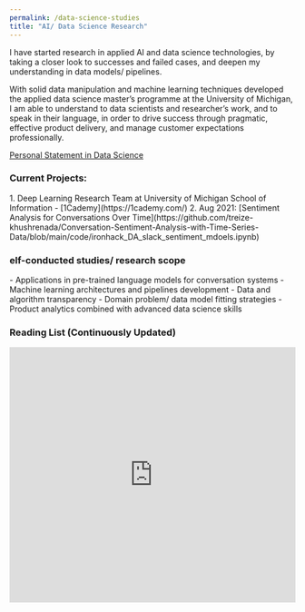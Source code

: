 ```yaml
---
permalink: /data-science-studies
title: "AI/ Data Science Research"
---
```

I have started research in applied AI and data science technologies, by taking a closer look to successes and failed cases, and deepen my understanding in data models/ pipelines.

With solid data manipulation and machine learning techniques developed the applied data science master’s programme at the University of Michigan, I am able to understand to data scientists and researcher’s work, and to speak in their language, in order to drive success through pragmatic, effective product delivery, and manage customer expectations professionally.

[Personal Statement in Data Science](https://docs.google.com/document/d/1RFOikLoy9FHzH5Oez7bbI7DqoPAjQU2XVwh6Y7uh7kM/edit?usp=sharing)


<h3>Current Projects:</h3>
1. Deep Learning Research Team at University of Michigan School of Information - [1Cademy](https://1cademy.com/)
2. Aug 2021: [Sentiment Analysis for Conversations Over Time](https://github.com/treize-khushrenada/Conversation-Sentiment-Analysis-with-Time-Series-Data/blob/main/code/ironhack_DA_slack_sentiment_mdoels.ipynb)

<h3>elf-conducted studies/ research scope</h3>
- Applications in pre-trained language models for conversation systems
- Machine learning architectures and pipelines development
- Data and algorithm transparency
- Domain problem/ data model fitting strategies
- Product analytics combined with advanced data science skills 

<h3>Reading List (Continuously Updated)</h3>
<iframe style="border: 0; width: 100%; height: 450px;" allowfullscreen frameborder="0" src="https://raindrop.io/arthurckw/the-whitebox-reading-list-19725136/embed/theme=auto"></iframe>